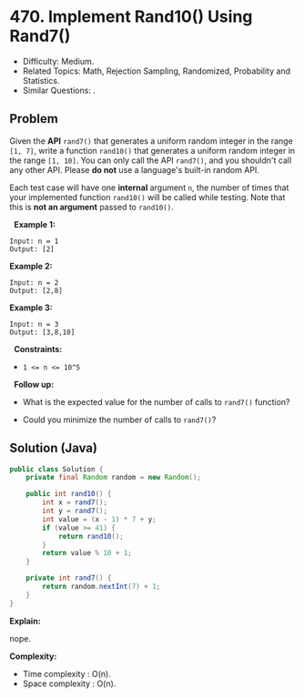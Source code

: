 # 470. Implement Rand10() Using Rand7()

- Difficulty: Medium.
- Related Topics: Math, Rejection Sampling, Randomized, Probability and Statistics.
- Similar Questions: .

## Problem

Given the **API** ```rand7()``` that generates a uniform random integer in the range ```[1, 7]```, write a function ```rand10()``` that generates a uniform random integer in the range ```[1, 10]```. You can only call the API ```rand7()```, and you shouldn't call any other API. Please **do not** use a language's built-in random API.

Each test case will have one **internal** argument ```n```, the number of times that your implemented function ```rand10()``` will be called while testing. Note that this is **not an argument** passed to ```rand10()```.

 
**Example 1:**
```
Input: n = 1
Output: [2]
```

**Example 2:**
```
Input: n = 2
Output: [2,8]
```

**Example 3:**
```
Input: n = 3
Output: [3,8,10]
```
 
**Constraints:**


	
- ```1 <= n <= 10^5```


 
**Follow up:**


	
- What is the expected value for the number of calls to ```rand7()``` function?
	
- Could you minimize the number of calls to ```rand7()```?



## Solution (Java)

```java
public class Solution {
    private final Random random = new Random();

    public int rand10() {
        int x = rand7();
        int y = rand7();
        int value = (x - 1) * 7 + y;
        if (value >= 41) {
            return rand10();
        }
        return value % 10 + 1;
    }

    private int rand7() {
        return random.nextInt(7) + 1;
    }
}
```

**Explain:**

nope.

**Complexity:**

* Time complexity : O(n).
* Space complexity : O(n).
